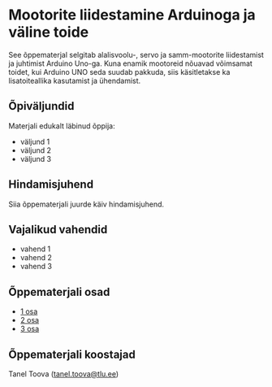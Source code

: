 # Mootorite liidestamine Arduinoga ja väline toide
See õppematerjal selgitab alalisvoolu-, servo ja samm-mootorite liidestamist ja juhtimist Arduino Uno-ga. Kuna enamik mootoreid nõuavad võimsamat toidet, kui Arduino UNO seda suudab pakkuda, siis käsitletakse ka lisatoiteallika kasutamist ja ühendamist.

## Õpiväljundid
Materjali edukalt läbinud õppija:
* väljund 1
* väljund 2
* väljund 3

## Hindamisjuhend

Siia õppematerjali juurde käiv hindamisjuhend.

## Vajalikud vahendid
* vahend 1
* vahend 2
* vahend 3

## Õppematerjali osad
* [1 osa](materjalid/1_Alalisvoolumootorid.md)
* [2 osa](materjalid/2_Servomootorid.md)
* [3 osa](materjalid/3_Samm-mootorid.md)

## Õppematerjali koostajad

Tanel Toova (tanel.toova@tlu.ee)
